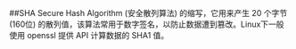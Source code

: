 ##SHA
Secure Hash Algorithm (安全散列算法) 的缩写，它用来产生 20 个字节 (160位) 的散列值，该算法常用于数字签名，以防止数据遭到篡改。Linux下一般使用 openssl 提供 API 计算数据的 SHA1 值。

